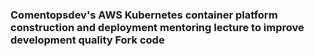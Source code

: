### Comentopsdev's AWS Kubernetes container platform construction and deployment mentoring lecture to improve development quality Fork code
